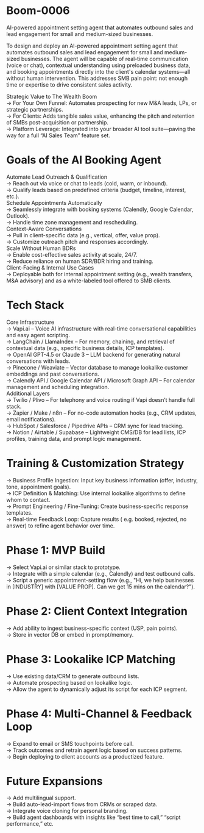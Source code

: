 # Boom-0006<br>
AI-powered appointment setting agent that automates outbound sales and lead engagement for small and medium-sized businesses.<br>

To design and deploy an AI-powered appointment setting agent that automates outbound sales and lead engagement for small and medium-sized businesses. The agent will be capable of real-time communication (voice or chat), contextual understanding using preloaded business data, and booking appointments directly into the client's calendar systems—all without human intervention. This addresses SMB pain point: not enough time or expertise to drive consistent sales activity.<br>

Strategic Value to The Wealth Boom<br>
-> For Your Own Funnel: Automates prospecting for new M&A leads, LPs, or strategic partnerships.<br>
-> For Clients: Adds tangible sales value, enhancing the pitch and retention of SMBs post-acquisition or partnership.<br>
-> Platform Leverage: Integrated into your broader AI tool suite—paving the way for a full “AI Sales Team” feature set.<br>

# Goals of the AI Booking Agent<br>
Automate Lead Outreach & Qualification<br>
-> Reach out via voice or chat to leads (cold, warm, or inbound).<br>
-> Qualify leads based on predefined criteria (budget, timeline, interest, etc.).<br>
Schedule Appointments Automatically<br>
-> Seamlessly integrate with booking systems (Calendly, Google Calendar, Outlook).<br>
-> Handle time zone management and rescheduling.<br>
Context-Aware Conversations<br>
-> Pull in client-specific data (e.g., vertical, offer, value prop).<br>
-> Customize outreach pitch and responses accordingly.<br>
Scale Without Human BDRs<br>
-> Enable cost-effective sales activity at scale, 24/7.<br>
-> Reduce reliance on human SDR/BDR hiring and training.<br>
Client-Facing & Internal Use Cases<br>
-> Deployable both for internal appointment setting (e.g., wealth transfers, M&A advisory) and as a white-labeled tool offered to SMB clients.<br>

# Tech Stack<br>
Core Infrastructure<br>
-> Vapi.ai – Voice AI infrastructure with real-time conversational capabilities and easy agent scripting.<br>
-> LangChain / LlamaIndex – For memory, chaining, and retrieval of contextual data (e.g., specific business details, ICP templates).<br>
-> OpenAI GPT-4.5 or Claude 3 – LLM backend for generating natural conversations with leads.<br>
-> Pinecone / Weaviate – Vector database to manage lookalike customer embeddings and past conversations.<br>
-> Calendly API / Google Calendar API / Microsoft Graph API – For calendar management and scheduling integration.<br>
Additional Layers<br>
-> Twilio / Plivo – For telephony and voice routing if Vapi doesn’t handle full stack.<br>
-> Zapier / Make / n8n – For no-code automation hooks (e.g., CRM updates, email notifications).<br>
-> HubSpot / Salesforce / Pipedrive APIs – CRM sync for lead tracking.<br>
-> Notion / Airtable / Supabase – Lightweight CMS/DB for lead lists, ICP profiles, training data, and prompt logic management.<br>

# Training & Customization Strategy<br>
-> Business Profile Ingestion: Input key business information (offer, industry, tone, appointment goals).<br>
-> ICP Definition & Matching: Use internal lookalike algorithms to define whom to contact.<br>
-> Prompt Engineering / Fine-Tuning: Create business-specific response templates.<br>
-> Real-time Feedback Loop: Capture results ( e.g. booked, rejected, no answer) to refine agent behavior over time.<br>

# Phase 1: MVP Build<br>
-> Select Vapi.ai or similar stack to prototype.<br>
-> Integrate with a simple calendar (e.g., Calendly) and test outbound calls.<br>
-> Script a generic appointment-setting flow (e.g., "Hi, we help businesses in [INDUSTRY] with [VALUE PROP]. Can we get 15 mins on the calendar?").<br>
# Phase 2: Client Context Integration<br>
-> Add ability to ingest business-specific context (USP, pain points).<br>
-> Store in vector DB or embed in prompt/memory.<br>
# Phase 3: Lookalike ICP Matching<br>
-> Use existing data/CRM to generate outbound lists.<br>
-> Automate prospecting based on lookalike logic.<br>
-> Allow the agent to dynamically adjust its script for each ICP segment.<br>
# Phase 4: Multi-Channel & Feedback Loop<br>
-> Expand to email or SMS touchpoints before call.<br>
-> Track outcomes and retrain agent logic based on success patterns.<br>
-> Begin deploying to client accounts as a productized feature.<br>

# Future Expansions<br>
-> Add multilingual support.<br>
-> Build auto-lead-import flows from CRMs or scraped data.<br>
-> Integrate voice cloning for personal branding.<br>
-> Build agent dashboards with insights like “best time to call,” “script performance,” etc.<br>
